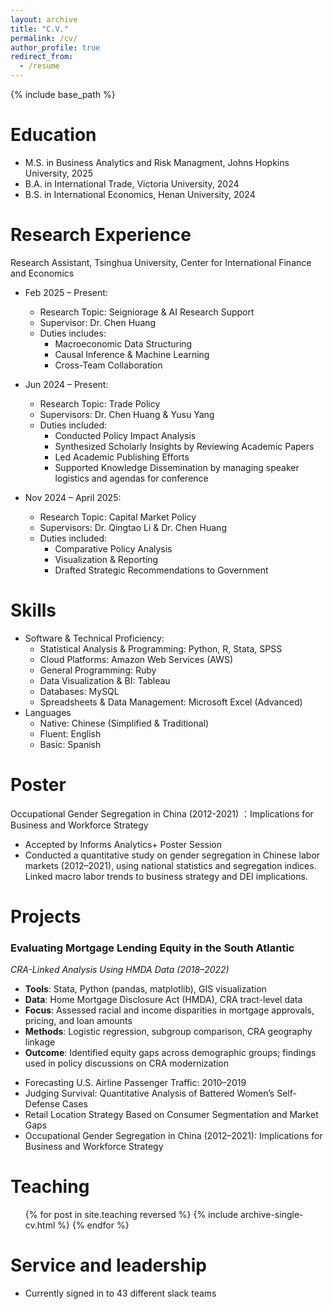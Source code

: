 ```yaml
---
layout: archive
title: "C.V."
permalink: /cv/
author_profile: true
redirect_from:
  - /resume
---
```


{% include base_path %}

Education
======
* M.S. in Business Analytics and Risk Managment, Johns Hopkins University, 2025
* B.A. in International Trade, Victoria University, 2024
* B.S. in International Economics, Henan University, 2024

Research Experience
======
Research Assistant, Tsinghua University, Center for International Finance and Economics
* Feb 2025 – Present:
  * Research Topic: Seigniorage & AI Research Support
  * Supervisor: Dr. Chen Huang
  * Duties includes:
    * Macroeconomic Data Structuring
    * Causal Inference & Machine Learning
    * Cross-Team Collaboration


* Jun 2024 – Present:
  * Research Topic: Trade Policy
  * Supervisors: Dr. Chen Huang & Yusu Yang
  * Duties included: 
     * Conducted Policy Impact Analysis
     * Synthesized Scholarly Insights by Reviewing Academic Papers
     * Led Academic Publishing Efforts
     * Supported Knowledge Dissemination by managing speaker logistics and agendas for conference


* Nov 2024 – April 2025:
  * Research Topic: Capital Market Policy
  * Supervisors: Dr. Qingtao Li & Dr. Chen Huang 
  * Duties included:
    * Comparative Policy Analysis
    * Visualization & Reporting
    * Drafted Strategic Recommendations to Government
  
Skills
======
* Software & Technical Proficiency:
  * Statistical Analysis & Programming: Python, R, Stata, SPSS
  * Cloud Platforms: Amazon Web Services (AWS)
  * General Programming: Ruby
  * Data Visualization & BI: Tableau
  * Databases: MySQL
  * Spreadsheets & Data Management: Microsoft Excel (Advanced)
* Languages
  * Native: Chinese (Simplified & Traditional)
  * Fluent: English
  * Basic: Spanish

Poster
======
Occupational Gender Segregation in China (2012-2021) ：Implications for Business and Workforce Strategy
* Accepted by Informs Analytics+ Poster Session
* Conducted a quantitative study on gender segregation in Chinese labor markets (2012–2021), using national statistics and segregation indices. Linked macro labor trends to business strategy and DEI implications.
  
Projects
======
### Evaluating Mortgage Lending Equity in the South Atlantic  
*CRA-Linked Analysis Using HMDA Data (2018–2022)*
- **Tools**: Stata, Python (pandas, matplotlib), GIS visualization  
- **Data**: Home Mortgage Disclosure Act (HMDA), CRA tract-level data  
- **Focus**: Assessed racial and income disparities in mortgage approvals, pricing, and loan amounts  
- **Methods**: Logistic regression, subgroup comparison, CRA geography linkage  
- **Outcome**: Identified equity gaps across demographic groups; findings used in policy discussions on CRA modernization

* Forecasting U.S. Airline Passenger Traffic: 2010–2019
* Judging Survival: Quantitative Analysis of Battered Women’s Self-Defense Cases 
* Retail Location Strategy Based on Consumer Segmentation and Market Gaps
* Occupational Gender Segregation in China (2012–2021): Implications for Business and Workforce Strategy

  
Teaching
======
  <ul>{% for post in site.teaching reversed %}
    {% include archive-single-cv.html %}
  {% endfor %}</ul>
  
Service and leadership
======
* Currently signed in to 43 different slack teams
